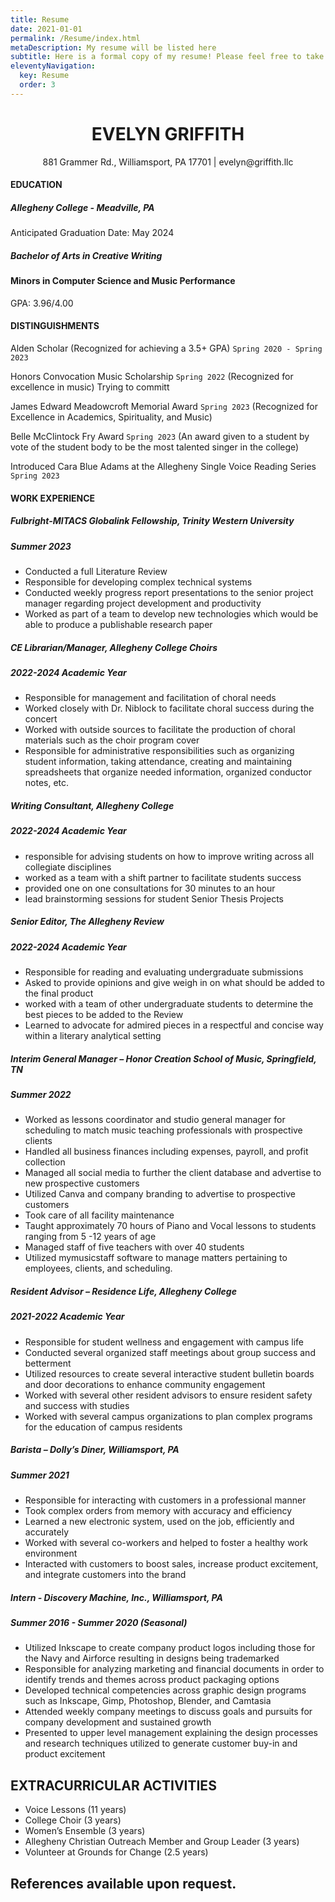 ```yaml
---
title: Resume
date: 2021-01-01
permalink: /Resume/index.html
metaDescription: My resume will be listed here
subtitle: Here is a formal copy of my resume! Please feel free to take a look!
eleventyNavigation:
  key: Resume
  order: 3
---
```


# <div align=center>EVELYN GRIFFITH</div>

<div align="center">881 Grammer Rd., Williamsport, PA 17701 | evelyn@griffith.llc</div>

#### EDUCATION
##### Allegheny College - Meadville, PA
Anticipated Graduation Date: May 2024
##### Bachelor of Arts in Creative Writing
#### Minors in Computer Science and Music Performance
GPA: 3.96/4.00

#### DISTINGUISHMENTS
Alden Scholar (Recognized for achieving a 3.5+ GPA)            `Spring 2020 - Spring 2023`

Honors Convocation Music Scholarship                                                     `Spring 2022`
(Recognized for excellence in music)
Trying to committ


James Edward Meadowcroft Memorial Award                                                    `Spring 2023`
(Recognized for Excellence in Academics, Spirituality, and Music)

Belle McClintock Fry Award 
`Spring 2023`
(An award given to a student by vote of the student body to be the most talented singer in the college)

Introduced Cara Blue Adams at the Allegheny Single Voice Reading Series                  `Spring 2023`

#### WORK EXPERIENCE


##### Fulbright-MITACS Globalink Fellowship, Trinity Western University
##### Summer 2023

- Conducted a full Literature Review
- Responsible for developing complex technical systems
- Conducted weekly progress report presentations to the senior project manager regarding project development and productivity
- Worked as part of a team to develop new technologies which would be able to produce a publishable research paper

##### CE Librarian/Manager, Allegheny College Choirs
##### 2022-2024 Academic Year

- Responsible for management and facilitation of choral needs
- Worked closely with Dr. Niblock to facilitate choral success during the concert
- Worked with outside sources to facilitate the production of choral materials such as the choir program cover
- Responsible for administrative responsibilities such as organizing student information, taking attendance, creating and maintaining spreadsheets that organize needed information, organized conductor notes, etc.

##### Writing Consultant, Allegheny College
##### 2022-2024 Academic Year

- responsible for advising students on how to improve writing across all collegiate disciplines
- worked as a team with a shift partner to facilitate students success
- provided one on one consultations for 30 minutes to an hour
- lead brainstorming sessions for student Senior Thesis Projects

##### Senior Editor, The Allegheny Review
##### 2022-2024 Academic Year

- Responsible for reading and evaluating undergraduate submissions
- Asked to provide opinions and give weigh in on what should be added to the final product
- worked with a team of other undergraduate students to determine the best pieces to be added to the Review
- Learned to advocate for admired pieces in a respectful and concise way within a literary analytical setting

##### Interim General Manager – Honor Creation School of Music, Springfield, TN
##### Summer 2022

- Worked as lessons coordinator and studio general manager for scheduling to match music teaching professionals with prospective clients
- Handled all business finances including expenses, payroll, and profit collection
- Managed all social media to further the client database and advertise to new prospective customers
- Utilized Canva and company branding to advertise to prospective customers
- Took care of all facility maintenance
- Taught approximately 70 hours of Piano and Vocal lessons to students ranging from 5 -12 years of age
- Managed staff of five teachers with over 40 students
- Utilized mymusicstaff software to manage matters pertaining to employees, clients, and scheduling.

##### Resident Advisor – Residence Life, Allegheny College
##### 2021-2022 Academic Year

- Responsible for student wellness and engagement with campus life
- Conducted several organized staff meetings about group success and betterment
- Utilized resources to create several interactive student bulletin boards and door decorations to enhance community engagement
- Worked with several other resident advisors to ensure resident safety and success with studies
- Worked with several campus organizations to plan complex programs for the education of campus residents

##### Barista – Dolly’s Diner, Williamsport, PA
##### Summer 2021

- Responsible for interacting with customers in a professional manner
- Took complex orders from memory with accuracy and efficiency
- Learned a new electronic system, used on the job, efficiently and accurately
- Worked with several co-workers and helped to foster a healthy work environment
- Interacted with customers to boost sales, increase product excitement, and integrate customers into the brand

##### Intern - Discovery Machine, Inc., Williamsport, PA
##### Summer 2016 - Summer 2020 (Seasonal)

- Utilized Inkscape to create company product logos including those for the Navy and Airforce resulting in designs being trademarked
- Responsible for analyzing marketing and financial documents in order to identify trends and themes across product packaging options  
- Developed technical competencies across graphic design programs such as Inkscape, Gimp, Photoshop, Blender, and Camtasia
- Attended weekly company meetings to discuss goals and pursuits for company development and sustained growth
- Presented to upper level management explaining the design processes and research techniques utilized to generate customer buy-in and product excitement

## EXTRACURRICULAR ACTIVITIES

- Voice Lessons (11 years)
- College Choir (3 years)
- Women’s Ensemble (3 years)
- Allegheny Christian Outreach Member and Group Leader (3 years)
- Volunteer at Grounds for Change (2.5 years)

## References available upon request.